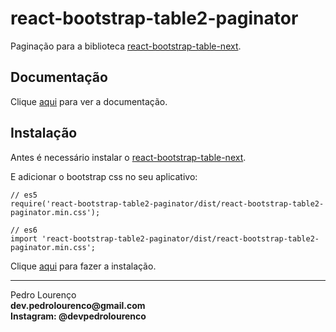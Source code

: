 # react-bootstrap-table2-paginator

Paginação para a biblioteca [react-bootstrap-table-next](react-bootstrap-table-next.md).

## Documentação

Clique [aqui](https://github.com/react-bootstrap-table/react-bootstrap-table2) para ver a documentação.

## Instalação

Antes é necessário instalar o [react-bootstrap-table-next](react-bootstrap-table-next.md).

E adicionar o bootstrap css no seu aplicativo:

```
// es5 
require('react-bootstrap-table2-paginator/dist/react-bootstrap-table2-paginator.min.css');
 
// es6
import 'react-bootstrap-table2-paginator/dist/react-bootstrap-table2-paginator.min.css';
```

Clique [aqui](https://www.npmjs.com/package/react-bootstrap-table2-paginator) para fazer a instalação.


<hr>
<stong>Pedro Lourenço</strong><br>
<Strong>dev.pedrolourenco@gmail.com</strong><br>
<Strong>Instagram: @devpedrolourenco</strong>